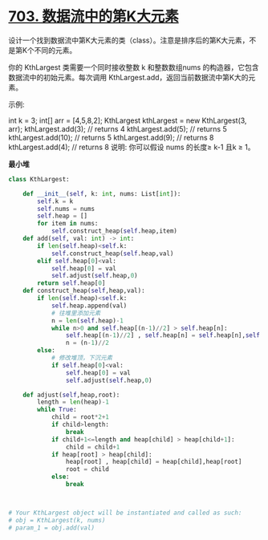 # [703. 数据流中的第K大元素](https://leetcode-cn.com/problems/kth-largest-element-in-a-stream/)

设计一个找到数据流中第K大元素的类（class）。注意是排序后的第K大元素，不是第K个不同的元素。

你的 KthLargest 类需要一个同时接收整数 k 和整数数组nums 的构造器，它包含数据流中的初始元素。每次调用 KthLargest.add，返回当前数据流中第K大的元素。

示例:

int k = 3;
int[] arr = [4,5,8,2];
KthLargest kthLargest = new KthLargest(3, arr);
kthLargest.add(3);   // returns 4
kthLargest.add(5);   // returns 5
kthLargest.add(10);  // returns 5
kthLargest.add(9);   // returns 8
kthLargest.add(4);   // returns 8
说明:
你可以假设 nums 的长度≥ k-1 且k ≥ 1。

**最小堆**

```python
class KthLargest:

    def __init__(self, k: int, nums: List[int]):
        self.k = k
        self.nums = nums
        self.heap = []
        for item in nums:
            self.construct_heap(self.heap,item)
    def add(self, val: int) -> int:
        if len(self.heap)<self.k:
            self.construct_heap(self.heap,val)
        elif self.heap[0]<val:
            self.heap[0] = val
            self.adjust(self.heap,0)
        return self.heap[0]
    def construct_heap(self,heap,val):
        if len(self.heap)<self.k:
            self.heap.append(val)
            # 往堆里添加元素
            n = len(self.heap)-1
            while n>0 and self.heap[(n-1)//2] > self.heap[n]:
                self.heap[(n-1)//2] , self.heap[n] = self.heap[n],self.heap[(n-1)//2]
                n = (n-1)//2
        else:
            # 修改堆顶，下沉元素
            if self.heap[0]<val:
                self.heap[0] = val
                self.adjust(self.heap,0)

    def adjust(self,heap,root):
        length = len(heap)-1
        while True:
            child = root*2+1
            if child>length:
                break
            if child+1<=length and heap[child] > heap[child+1]:
                child = child+1
            if heap[root] > heap[child]:
                heap[root] , heap[child] = heap[child],heap[root]
                root = child
            else:
                break 



# Your KthLargest object will be instantiated and called as such:
# obj = KthLargest(k, nums)
# param_1 = obj.add(val)
```

